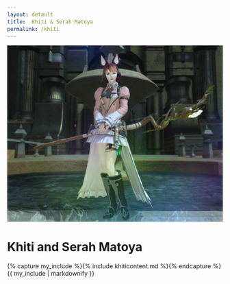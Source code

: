 ```yaml
---
layout: default
title:  Khiti & Serah Matoya
permalink: /khiti
---
```

<div class="outer-cols">
<div id="left" class="column">
    <div class="top-left"></div>
    <div class="bottom">
    <img id="khiti-img" src="assets/img/khiti_1.jpg">
    </div>
</div>
<div id="right" class="column">
    <div class="top-right">
        <h1>Khiti and Serah Matoya</h1>
    </div>
    <div class="bottom">
        {% capture my_include %}{% include khiticontent.md %}{% endcapture %}
        {{ my_include | markdownify }}
    </div>
</div>
</div>